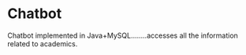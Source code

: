 # Chatbot
Chatbot implemented in Java+MySQL........accesses all the information related to academics.

